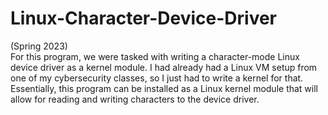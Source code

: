 # Linux-Character-Device-Driver
(Spring 2023)<br>For this program, we were tasked with writing a character-mode Linux device driver as a kernel module. I had already had a Linux VM setup from one of my cybersecurity classes, so I just had to write a kernel for that. Essentially, this program can be installed as a Linux kernel module that will allow for reading and writing characters to the device driver.
